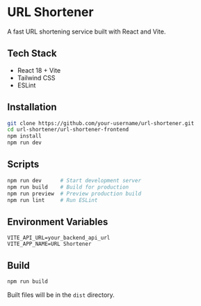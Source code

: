 # URL Shortener

A fast URL shortening service built with React and Vite.

## Tech Stack

- React 18 + Vite
- Tailwind CSS
- ESLint

## Installation

```bash
git clone https://github.com/your-username/url-shortener.git
cd url-shortener/url-shortener-frontend
npm install
npm run dev
```

## Scripts

```bash
npm run dev      # Start development server
npm run build    # Build for production
npm run preview  # Preview production build
npm run lint     # Run ESLint
```

## Environment Variables

```env
VITE_API_URL=your_backend_api_url
VITE_APP_NAME=URL Shortener
```

## Build

```bash
npm run build
```

Built files will be in the `dist` directory.